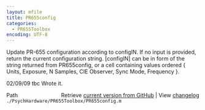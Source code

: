 ```yaml
---
layout: mfile
title: PR655config
categories:
  - PR655Toolbox
encoding: UTF-8
---
```


Update PR-655 configuration according to configIN. If no input is provided, return the current
configuration string.
  \[configIN\] can be in form of the string returned from PR655config, or a cell containing values
  ordered \{ Units, Exposure, N Samples, CIE Observer, Sync Mode, Frequency \}.

02/09/09    tbc   Wrote it.



<div class="code_header" style="text-align:right;">
  <span style="float:left;">Path&nbsp;&nbsp;</span> <span class="counter">Retrieve <a href=
  "https://raw.github.com/Psychtoolbox-3/Psychtoolbox-3/beta/./PsychHardware/PR655Toolbox/PR655config.m">current version from GitHub</a> | View <a href=
  "https://github.com/Psychtoolbox-3/Psychtoolbox-3/commits/beta/./PsychHardware/PR655Toolbox/PR655config.m">changelog</a></span>
</div>
<div class="code">
  <code>./PsychHardware/PR655Toolbox/PR655config.m</code>
</div>
